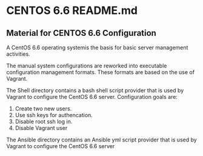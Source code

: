 # CENTOS 6.6 README.md

## Material for CENTOS 6.6 Configuration

A CentOS 6.6 operating systemis the basis for basic server management activities.

The manual system configurations are reworked into executable configuration
management formats.  These formats are based on the use of Vagrant.

The Shell directory contains a bash shell script provider that is used by
Vagrant to configure the CentOS 6.6 server. Configuration goals are:
1. Create two new users.
2. Use ssh keys for authencation.
3. Disable root ssh log in.
4. Disable Vagrant user

The Ansible directory contains an Ansible yml script provider that is used by
Vagrant to configure the CentOS 6.6 server
